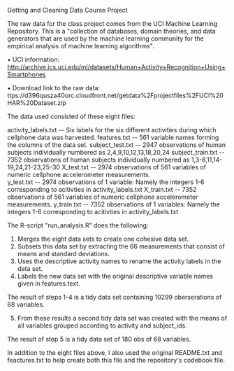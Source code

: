 Getting and Cleaning Data Course Project

The raw data for the class project comes from the UCI Machine Learning Repository. 
This is a "collection of databases, domain theories, and data generators that are used by the machine learning community for the empirical analysis of machine learning algorithms". 

• UCI information: http://archive.ics.uci.edu/ml/datasets/Human+Activity+Recognition+Using+Smartphones

• Download link to the raw data: ttps://d396qusza40orc.cloudfront.net/getdata%2Fprojectfiles%2FUCI%20HAR%20Dataset.zip  

The data used consisted of these eight files:

activity_labels.txt -- Six labels for the six different activities during which cellphone data was harvested.
features.txt -- 561 variable names forming the columns of the data set.
subject_test.txt -- 2947 observations of human subjects individually numbered as 2,4,9,10,12,13,18,20,24
subject_train.txt -- 7352 observations of human subjects individually numbered as 1,3-8,11,14-19,24,21-23,25-30
X_test.txt -- 2974 observations of 561 variables of numeric cellphone  accelerometer measurements.  
y_test.txt -- 2974 observations of 1 variable: Namely the integers 1-6 corresponding to acitivties in activity_labels.txt
X_train.txt -- 7352 observations of 561 variables of numeric cellphone  accelerometer measurements.
y_train.txt -- 7352 observations of 1 variables: Namely the integers 1-6 corresponding to acitivties in activity_labels.txt

The R-script "run_analysis.R" does the following:

1) Merges the eight data sets to create one cohesive data set.
2) Subsets this data set by extracting the 66 measurements that consist of means and standard deviations. 
3) Uses the descriptive activity names to rename the activity labels in the data set.
4) Labels the new data set with the original descriptive variable names given in features.text.

The result of steps 1-4 is a tidy data set containing 10299 oberserations of 68 variables.

5) From these results a second tidy data set was created with the means of all variables grouped according to activity and subject_ids.

The result of step 5 is a tidy data set of 180 obs of 68 variables.

In addition to the eight files above, I also used the original README.txt and feactures.txt to help create both this file and the repository's codebook file.
